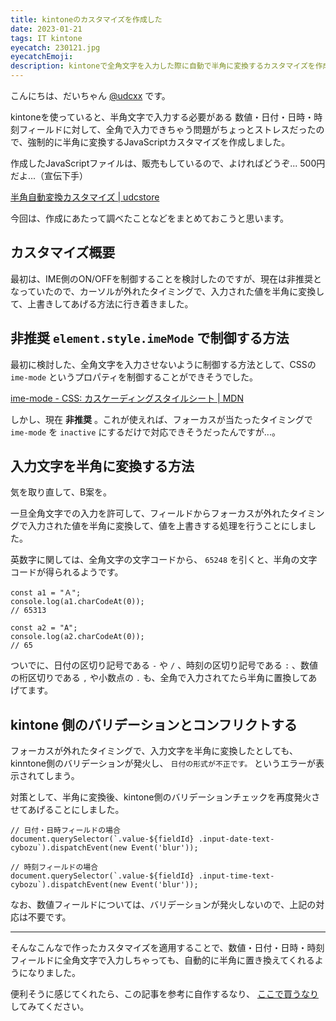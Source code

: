 ```yaml
---
title: kintoneのカスタマイズを作成した
date: 2023-01-21
tags: IT kintone
eyecatch: 230121.jpg
eyecatchEmoji:
description: kintoneで全角文字を入力した際に自動で半角に変換するカスタマイズを作成しました
---
```


こんにちは、だいちゃん [@udcxx](https://twitter.com/udc_xx) です。

kintoneを使っていると、半角文字で入力する必要がある 数値・日付・日時・時刻フィールドに対して、全角で入力できちゃう問題がちょっとストレスだったので、強制的に半角に変換するJavaScriptカスタマイズを作成しました。

作成したJavaScriptファイルは、販売もしているので、よければどうぞ... 500円だよ...（宣伝下手）

[半角自動変換カスタマイズ | udcstore](https://udcxx.stores.jp/items/63c21d5943341060dd677829)

今回は、作成にあたって調べたことなどをまとめておこうと思います。

## カスタマイズ概要

最初は、IME側のON/OFFを制御することを検討したのですが、現在は非推奨となっていたので、カーソルが外れたタイミングで、入力された値を半角に変換して、上書きしてあげる方法に行き着きました。



## 非推奨 `element.style.imeMode` で制御する方法

最初に検討した、全角文字を入力させないように制御する方法として、CSSの `ime-mode` というプロパティを制御することができそうでした。

[ime-mode - CSS: カスケーディングスタイルシート | MDN](https://developer.mozilla.org/ja/docs/Web/CSS/ime-mode)

しかし、現在 **非推奨** 。これが使えれば、フォーカスが当たったタイミングで `ime-mode` を `inactive` にするだけで対応できそうだったんですが...。

## 入力文字を半角に変換する方法

気を取り直して、B案を。

一旦全角文字での入力を許可して、フィールドからフォーカスが外れたタイミングで入力された値を半角に変換して、値を上書きする処理を行うことにしました。

英数字に関しては、全角文字の文字コードから、 `65248` を引くと、半角の文字コードが得られるようです。

```
const a1 = "Ａ";
console.log(a1.charCodeAt(0));
// 65313

const a2 = "A";
console.log(a2.charCodeAt(0));
// 65

```

ついでに、日付の区切り記号である `-` や `/` 、時刻の区切り記号である `:` 、数値の桁区切りである `,` や小数点の `.` も、全角で入力されてたら半角に置換してあげてます。

## kintone 側のバリデーションとコンフリクトする

フォーカスが外れたタイミングで、入力文字を半角に変換したとしても、kinntone側のバリデーションが発火し、 `日付の形式が不正です。` というエラーが表示されてしまう。

対策として、半角に変換後、kintone側のバリデーションチェックを再度発火させてあげることにしました。

```
// 日付・日時フィールドの場合
document.querySelector(`.value-${fieldId} .input-date-text-cybozu`).dispatchEvent(new Event('blur'));

// 時刻フィールドの場合
document.querySelector(`.value-${fieldId} .input-time-text-cybozu`).dispatchEvent(new Event('blur'));
```

なお、数値フィールドについては、バリデーションが発火しないので、上記の対応は不要です。


---

そんなこんなで作ったカスタマイズを適用することで、数値・日付・日時・時刻フィールドに全角文字で入力しちゃっても、自動的に半角に置き換えてくれるようになりました。

便利そうに感じてくれたら、この記事を参考に自作するなり、 [ここで買うなり](https://udcxx.stores.jp/items/63c21d5943341060dd677829) してみてください。